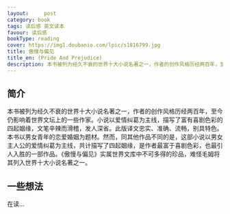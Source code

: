 ```yaml
---
layout:     post
category: book
tags: 读后感 英文读本
favour: 读后感
bookType: reading
cover: https://img1.doubanio.com/lpic/s1816799.jpg
title: 傲慢与偏见
title_en: (Pride And Prejudice)
description: 本书被列为经久不衰的世界十大小说名著之一，作者的创作风格历经两百年，至今仍影响着世界文坛上的一些作家。小说以爱情纠葛为主线，描写了富有喜剧色彩的四起姻缘，文笔辛辣而滑稽，发人深省。此版译文忠实、准确、流畅，别具特色。本书以男女青年的恋爱婚姻为题材。然而，同其他作品不同的是，这部小说以男女主人公的爱情纠葛为主线，共计描写了四起姻缘，是作者最富于喜剧色彩，也最引人入胜的一部作品。《傲慢与偏见》实属世界文库中不可多得的珍品，难怪毛姆将其列入世界十大小说名著之一。
---
```


## 简介
本书被列为经久不衰的世界十大小说名著之一，作者的创作风格历经两百年，至今仍影响着世界文坛上的一些作家。小说以爱情纠葛为主线，描写了富有喜剧色彩的四起姻缘，文笔辛辣而滑稽，发人深省。此版译文忠实、准确、流畅，别具特色。
本书以男女青年的恋爱婚姻为题材。然而，同其他作品不同的是，这部小说以男女主人公的爱情纠葛为主线，共计描写了四起姻缘，是作者最富于喜剧色彩，也最引人入胜的一部作品。《傲慢与偏见》实属世界文库中不可多得的珍品，难怪毛姆将其列入世界十大小说名著之一。

## 一些想法
在读...